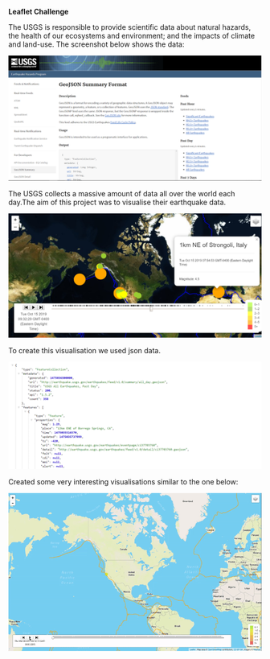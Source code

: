 **Leaflet Challenge**


The USGS is responsible to provide scientific data about natural hazards, the health of our ecosystems and environment;
and the impacts of climate and land-use. The screenshot below shows the data:

![image data](https://github.com/Sbagni/leaflet-challenge/blob/master/3-Data.png)


The USGS  collects a massive amount of data all over the world each day.The aim of this project was to visualise their earthquake data.

![Image earthsat](https://github.com/Sbagni/leaflet-challenge/blob/master/earthquake_satellite.png)

To create this visualisation we used json data.

![image json](https://github.com/Sbagni/leaflet-challenge/blob/master/4-JSON.png)

Created some very interesting visualisations similar to the one below:

![image gif](https://github.com/Sbagni/leaflet-challenge/blob/master/6-Time_Keeps_On_Ticking.gif)

